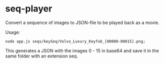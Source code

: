 # seq-player
Convert a sequence of images to JSON-file to be played back as a movie.

Usage:

    node app.js seqs/keySeq/Volvo_Luxury_Keyfob_[00000-00015].png;

This generates a JSON with the images 0 - 15 in base64 and save it in the same folder with an extension seq.
